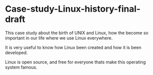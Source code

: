 # Case-study-Linux-history-final-draft

This case study about the birth of UNIX and Linux, how the become so important in our life where we use Linux everywhere.

It is very useful to know how Linux been created and how it is been developed.

Linux is open source, and free for everyone thats make this operating system famous.
